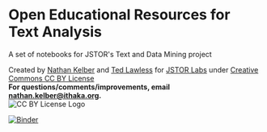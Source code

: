 # Open Educational Resources for Text Analysis
A set of notebooks for JSTOR's Text and Data Mining project

Created by [Nathan Kelber](http://nkelber.com) and [Ted Lawless](https://github.com/lawlesst) for [JSTOR Labs](https://labs.jstor.org/) under [Creative Commons CC BY License](https://creativecommons.org/licenses/by/4.0/)<br />
**For questions/comments/improvements, email nathan.kelber@ithaka.org.**<br />
![CC BY License Logo](https://ithaka-labs.s3.amazonaws.com/static-files/images/tdm/tdmdocs/CC_BY.png)


[![Binder](https://mybinder.org/badge_logo.svg)](https://mybinder.org/v2/gh/shawngraham/tdm-notebooks/master)
